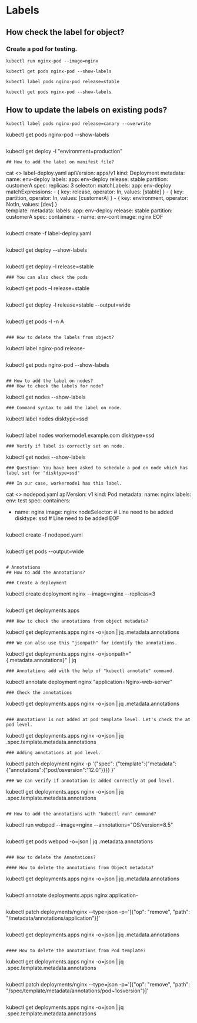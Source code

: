 # Labels

## How check the label for object?
### Create a pod for testing.
```
kubectl run nginx-pod --image=nginx 
```
```
kubectl get pods nginx-pod --show-labels
```
```
kubectl label pods nginx-pod release=stable
```
```
kubectl get pods nginx-pod --show-labels
```

## How to update the labels on existing pods?
```
kubectl label pods nginx-pod release=canary --overwrite
```
kubectl get pods nginx-pod --show-labels
```
```
kubectl get deploy -l "environment=production"
```
## How to add the label on manifest file?
```
cat <<EOF>> label-deploy.yaml
apiVersion: apps/v1
kind: Deployment
metadata:
  name: env-deploy
  labels:
    app: env-deploy
    release: stable
    partition: customerA
spec:
 replicas: 3 
 selector:
    matchLabels:
        app: env-deploy
    matchExpressions:
     - { key: release, operator: In, values: [stable] }
     - { key: partition, operator: In, values: [customerA] }
     - { key: environment, operator: NotIn, values: [dev] }  
 template:
    metadata:
      labels:
        app: env-deploy
        release: stable
        partition: customerA
    spec:
      containers:
      - name: env-cont
        image: nginx
EOF
```
```
kubectl create -f label-deploy.yaml
```

```
kubectl get deploy --show-labels
```
```
kubectl get deploy –l release=stable
```
### You can also check the pods
```
kubectl get pods –l release=stable
```
```
kubectl get deploy -l release=stable --output=wide
```
```
kubectl get pods -l -n A
```

### How to delete the labels from object?
```
kubectl label nginx-pod release-
```
```
kubectl get pods nginx-pod --show-labels
```

## How to add the label on nodes?
### How to check the labels for node?
```
kubectl get nodes --show-labels
```
### Command syntax to add the label on node.
```
kubectl label nodes <your-node-name> disktype=ssd
```

```
kubectl label nodes workernode1.example.com disktype=ssd
```
### Verify if label is correctly set on node.
```
kubectl get nodes --show-labels
```
### Question: You have been asked to schedule a pod on node which has label set for "disktype=ssd"

### In our case, workernode1 has this label.
```
cat <<EOF>> nodepod.yaml
apiVersion: v1
kind: Pod
metadata:
  name: nginx
  labels:
    env: test
spec:
  containers:
  - name: nginx
    image: nginx
  nodeSelector:      # Line need to be added 
    disktype: ssd    # Line need to be added
EOF
```
```
kubectl create -f nodepod.yaml
```
```
kubectl get pods --output=wide
```

# Annotations
## How to add the Annotations?

### Create a deployment 
```
kubectl create deployment nginx --image=nginx --replicas=3
```
```
kubectl get deployments.apps 
```
### How to check the annotations from object metadata?
```
kubectl get  deployments.apps nginx -o=json | jq .metadata.annotations
```
### We can also use this "jsonpath" for identify the annotations.
```
kubectl get  deployments.apps nginx -o=jsonpath="{.metadata.annotations}" | jq
```
### Annotations add with the help of "kubectl annotate" command.
```
kubectl annotate   deployment nginx "application=Nginx-web-server"
```
### Check the annotations
```
kubectl get  deployments.apps nginx -o=json | jq .metadata.annotations
```

### Annotations is not added at pod template level. Let's check the at pod level.
```
kubectl get  deployments.apps nginx -o=json | jq  .spec.template.metadata.annotations
```
### Adding annotations at pod level.
```
kubectl  patch   deployment nginx -p '{"spec": {"template":{"metadata":{"annotations":{"pod/osversion":"12.0"}}}} }'
```
### We can verify if annotation is added correctly at pod level.
```
kubectl get  deployments.apps nginx -o=json | jq .spec.template.metadata.annotations
```

## How to add the annotations with "kubectl run" command?
```
kubectl   run   webpod --image=nginx    --annotations="OS/version=8.5"
```
```
kubectl get pods webpod -o=json | jq .metadata.annotations
```

### How to delete the Annotations?

#### How to delete the annotations from Object metadata?
```
kubectl get  deployments.apps nginx    -o=json | jq .metadata.annotations
```
```
kubectl annotate deployments.apps nginx application-
```
```
kubectl patch deployments/nginx --type=json -p='[{"op": "remove", "path": "/metadata/annotations/application"}]'
```
```
kubectl get  deployments.apps nginx -o=json | jq .metadata.annotations
```

#### How to delete the annotations from Pod template?
```
kubectl get  deployments.apps nginx -o=json | jq  .spec.template.metadata.annotations
```
```
kubectl patch deployments/nginx --type=json -p='[{"op": "remove", "path": "/spec/template/metadata/annotations/pod~1osversion"}]'
```
```
kubectl get  deployments.apps nginx -o=json | jq  .spec.template.metadata.annotations
```
